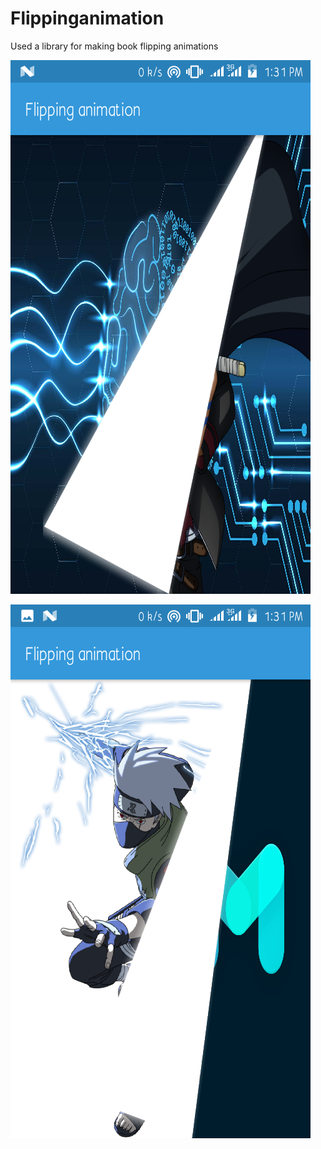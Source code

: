 # Flippinganimation

Used a library for making book flipping animations 

![alt text](https://github.com/Tristankluivert/Flippinganimation/blob/master/screenshots/Screenshot_20190215-133131.png)

![alt text](https://github.com/Tristankluivert/Flippinganimation/blob/master/screenshots/Screenshot_20190215-133142.png)
